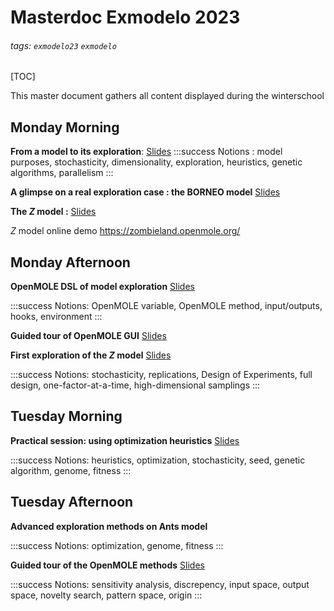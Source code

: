 # Masterdoc Exmodelo 2023


###### tags: `exmodelo23` `exmodelo` 

[TOC]


This master document gathers all content displayed during the winterschool


## Monday Morning 


**From a model to its exploration**: [Slides](https://hackmd.openmole.org/6NBcQnvsSkm3XHOHE2Ypqg#)
:::success
Notions : 
model purposes, stochasticity, dimensionality, exploration, heuristics, genetic algorithms, parallelism
:::



**A glimpse on a real exploration case : the BORNEO model**  [Slides](https://hackmd.openmole.org/NZXd0gQPSoSjyiPjSebw2w#)


**The $Z$ model :** [Slides](https://hackmd.openmole.org/QWBcNSi7TXqOcKVhC1Cl2Q#)


$Z$ model online demo https://zombieland.openmole.org/


## Monday Afternoon 

**OpenMOLE DSL of model exploration** [Slides](https://hackmd.openmole.org/W5mdU394Qpq24nkHOT8hGg#)

:::success
Notions:
OpenMOLE variable, OpenMOLE method, input/outputs, hooks, environment
:::

**Guided tour of OpenMOLE GUI** [Slides](https://hackmd.openmole.org/oiiErkP6RviUiZU67XG9fA#)


**First exploration of the $Z$ model** [Slides](https://hackmd.openmole.org/fbqAdloySTeUhBoJ-MMZiA)

:::success
Notions:
stochasticity, replications, Design of Experiments, full design, one-factor-at-a-time, high-dimensional samplings
:::



## Tuesday Morning 

**Practical session: using optimization heuristics** [Slides](https://hackmd.openmole.org/siWhKUt7TbexZKUKhthbEg#)


:::success
Notions:
heuristics, optimization, stochasticity, seed,  genetic algorithm, genome, fitness
:::


## Tuesday Afternoon

**Advanced exploration methods on Ants model**

:::success
Notions:
optimization, genome, fitness
:::


**Guided tour of the OpenMOLE methods** [Slides](https://hackmd.openmole.org/methodOverview2#)



:::success
Notions:
sensitivity analysis, discrepency, input space, output space, novelty search, pattern space, origin
:::
